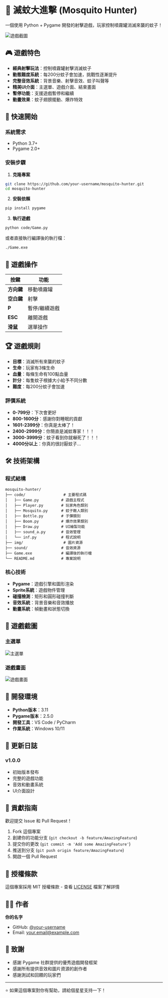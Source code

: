 # 🦟 滅蚊大進擊 (Mosquito Hunter)

一個使用 Python + Pygame 開發的射擊遊戲，玩家控制噴霧罐消滅來襲的蚊子！

![遊戲截圖](img/background_title.jpg)

## 🎮 遊戲特色

- **經典射擊玩法**：控制噴霧罐射擊消滅蚊子
- **動態難度系統**：每200分蚊子會加速，挑戰性逐漸提升
- **完整音效系統**：背景音樂、射擊音效、蚊子叫聲等
- **精美UI介面**：主選單、遊戲介面、結束畫面
- **暫停功能**：支援遊戲暫停和繼續
- **動畫效果**：蚊子翅膀擺動、爆炸特效

## 🚀 快速開始

### 系統需求
- Python 3.7+
- Pygame 2.0+

### 安裝步驟

1. **克隆專案**
```bash
git clone https://github.com/your-username/mosquito-hunter.git
cd mosquito-hunter
```

2. **安裝依賴**
```bash
pip install pygame
```

3. **執行遊戲**
```bash
python code/Game.py
```

或者直接執行編譯後的執行檔：
```bash
./Game.exe
```

## 🎯 遊戲操作

| 按鍵 | 功能 |
|------|------|
| **方向鍵** | 移動噴霧罐 |
| **空白鍵** | 射擊 |
| **P** | 暫停/繼續遊戲 |
| **ESC** | 離開遊戲 |
| **滑鼠** | 選單操作 |

## 🏆 遊戲規則

- **目標**：消滅所有來襲的蚊子
- **生命**：玩家有3條生命
- **血量**：每條生命有100點血量
- **計分**：每隻蚊子根據大小給予不同分數
- **難度**：每200分蚊子會加速

### 評價系統
- **0-799分**：下次會更好
- **800-1600分**：感謝你對睡眠的貢獻
- **1601-2399分**：你真是太棒了！
- **2400-2999分**：你簡直是滅蚊專家！！！
- **3000-3999分**：蚊子看到你就嚇死了！！！
- **4000分以上**：你真的很討厭蚊子...

## 🛠️ 技術架構

### 程式結構
```
mosquito-hunter/
├── code/                 # 主要程式碼
│   ├── Game.py          # 遊戲主程式
│   ├── Player.py        # 玩家角色類別
│   ├── Mosquito.py      # 蚊子敵人類別
│   ├── Bottle.py        # 子彈類別
│   ├── Boom.py          # 爆炸效果類別
│   ├── Draw.py          # UI繪製功能
│   ├── sound_a.py       # 音效管理
│   └── inf.py           # 程式說明
├── img/                  # 圖片資源
├── sound/               # 音效資源
├── Game.exe             # 編譯後的執行檔
└── README.md            # 專案說明
```

### 核心技術
- **Pygame**：遊戲引擎和圖形渲染
- **Sprite系統**：遊戲物件管理
- **碰撞檢測**：矩形和圓形碰撞判斷
- **音效系統**：背景音樂和音效播放
- **動畫系統**：幀動畫和狀態切換

## 🎨 遊戲截圖

### 主選單
![主選單](img/background_title.jpg)

### 遊戲畫面
![遊戲畫面](img/background.jpg)

## 🔧 開發環境

- **Python版本**：3.11
- **Pygame版本**：2.5.0
- **開發工具**：VS Code / PyCharm
- **作業系統**：Windows 10/11

## 📝 更新日誌

### v1.0.0
- 初始版本發布
- 完整的遊戲功能
- 音效和動畫系統
- UI介面設計

## 🤝 貢獻指南

歡迎提交 Issue 和 Pull Request！

1. Fork 這個專案
2. 創建你的功能分支 (`git checkout -b feature/AmazingFeature`)
3. 提交你的更改 (`git commit -m 'Add some AmazingFeature'`)
4. 推送到分支 (`git push origin feature/AmazingFeature`)
5. 開啟一個 Pull Request

## 📄 授權條款

這個專案採用 MIT 授權條款 - 查看 [LICENSE](LICENSE) 檔案了解詳情

## 👨‍💻 作者

**你的名字**
- GitHub: [@your-username](https://github.com/your-username)
- Email: your.email@example.com

## 🙏 致謝

- 感謝 Pygame 社群提供的優秀遊戲開發框架
- 感謝所有提供音效和圖片資源的創作者
- 感謝測試和回饋的玩家們

---

⭐ 如果這個專案對你有幫助，請給個星星支持一下！ 